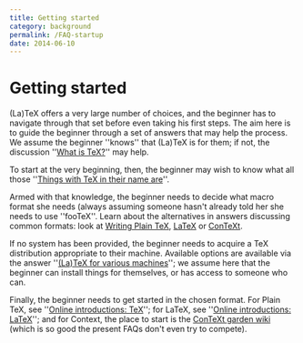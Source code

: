 ```yaml
---
title: Getting started
category: background
permalink: /FAQ-startup
date: 2014-06-10
---
```


# Getting started

(La)TeX offers a very large number of choices, and the beginner has
to navigate through that set before even taking his first steps.  The
aim here is to guide the beginner through a set of answers that may
help the process.  We assume the beginner ''knows'' that (La)TeX is
for them; if not, the discussion ''[What is TeX?](/FAQ-whatTeX)''
may help.

To start at the very beginning, then, the beginner may wish to know
what all those 
''[Things with TeX in their name are](/FAQ-texthings)''.

Armed with that knowledge, the beginner needs to decide what macro
format she needs (always assuming someone hasn't already told her she
needs to use ''fooTeX''.  Learn about the alternatives in answers
discussing common formats: look at 
[Writing Plain TeX](/FAQ-plaintex),
[LaTeX](/FAQ-latex) or
[ConTeXt](/FAQ-context).

If no system has been provided, the beginner needs to acquire a TeX
distribution appropriate to their machine.  Available options are
available via the answer 
''[(La)TeX for various machines](/FAQ-TeXsystems)''; we assume
here that the beginner can install things for themselves, or has access
to someone who can.

Finally, the beginner needs to get started in the chosen format.  For
Plain TeX, see ''[Online introductions: TeX](/FAQ-man-tex)'';
for LaTeX, see 
''[Online introductions: LaTeX](/FAQ-man-latex)''; and for
Context, the place to start is the 
[ConTeXt garden wiki](http://wiki.contextgarden.net/Main_Page)
(which is so good the present FAQs don't even try to compete).

